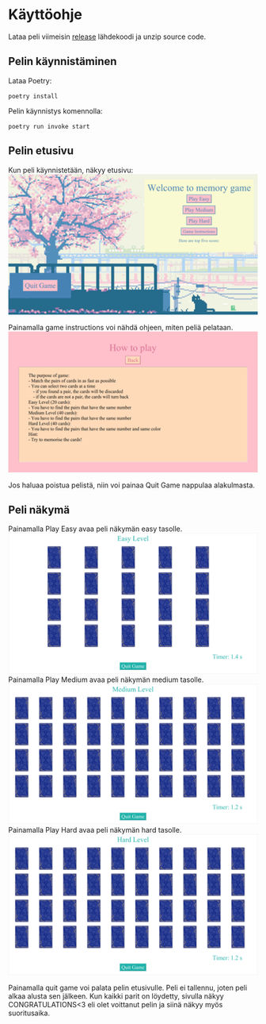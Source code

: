 # Käyttöohje
Lataa peli viimeisin [release](https://github.com/kxelina/python-elinanpeli/releases/tag/loppupalautus) lähdekoodi ja unzip source code. 

## Pelin käynnistäminen
Lataa Poetry:
```
poetry install
``` 
Pelin käynnistys komennolla:
```
poetry run invoke start
```

## Pelin etusivu
Kun peli käynnistetään, näkyy etusivu:
![etusivu](./kuvat/etusivu.png)


Painamalla game instructions voi nähdä ohjeen, miten peliä pelataan.
![howtoplay](./kuvat/how_to_play.png)

Jos haluaa poistua pelistä, niin voi painaa Quit Game nappulaa alakulmasta.

## Peli näkymä
Painamalla Play Easy avaa peli näkymän easy tasolle.
![pelinäkymä](./kuvat/pelinäkymä_easy.png)
Painamalla Play Medium avaa peli näkymän medium tasolle.
![pelinäkymä](./kuvat/pelinäkymä_medium.png)
Painamalla Play Hard avaa peli näkymän hard tasolle.
![pelinäkymä](./kuvat/pelinäkymä_hard.png)

Painamalla quit game voi palata pelin etusivulle. Peli ei tallennu, joten peli alkaa alusta sen jälkeen. Kun kaikki parit on löydetty, sivulla näkyy CONGRATULATIONS<3 eli olet voittanut pelin ja siinä näkyy myös suoritusaika.



